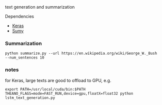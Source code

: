 text generation and summarization

Dependencies
 * [Keras](https://github.com/fchollet/keras/) 
 * [Sumy](https://github.com/miso-belica/sumy)


### Summarization

    python summarize.py --url https://en.wikipedia.org/wiki/George_W._Bush --num_sentences 10
	

### notes

for Keras, large texts are good to offload to GPU, e.g.
	
	export PATH=/usr/local/cuda/bin:$PATH
	THEANO_FLAGS=mode=FAST_RUN,device=gpu,floatX=float32 python lstm_text_generation.py